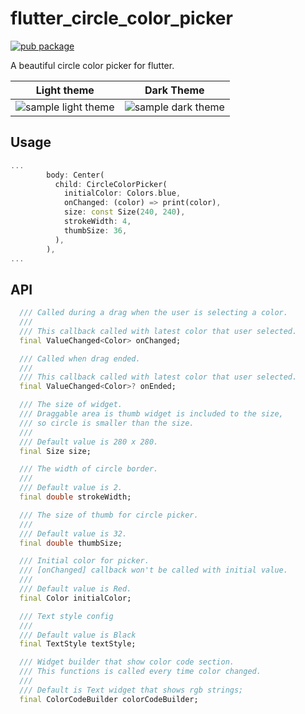 # flutter_circle_color_picker
[![pub package](https://img.shields.io/pub/v/flutter_circle_color_picker.svg)](https://pub.dartlang.org/packages/flutter_circle_color_picker)

A beautiful circle color picker for flutter.

|Light theme|Dark Theme|
| --- | --- |
| ![sample light theme](https://user-images.githubusercontent.com/24409457/69745423-82bd7b80-1185-11ea-9ea5-70ab5596d872.gif) | ![sample dark theme](https://user-images.githubusercontent.com/24409457/69745500-a84a8500-1185-11ea-9e90-28492227e779.gif) |


## Usage

```dart
...
        body: Center(
          child: CircleColorPicker(
            initialColor: Colors.blue,
            onChanged: (color) => print(color),
            size: const Size(240, 240),
            strokeWidth: 4,
            thumbSize: 36,
          ),
        ),
...
```

## API

```dart
  /// Called during a drag when the user is selecting a color.
  ///
  /// This callback called with latest color that user selected.
  final ValueChanged<Color> onChanged;

  /// Called when drag ended.
  ///
  /// This callback called with latest color that user selected.
  final ValueChanged<Color>? onEnded;

  /// The size of widget.
  /// Draggable area is thumb widget is included to the size,
  /// so circle is smaller than the size.
  ///
  /// Default value is 280 x 280.
  final Size size;

  /// The width of circle border.
  ///
  /// Default value is 2.
  final double strokeWidth;

  /// The size of thumb for circle picker.
  ///
  /// Default value is 32.
  final double thumbSize;

  /// Initial color for picker.
  /// [onChanged] callback won't be called with initial value.
  ///
  /// Default value is Red.
  final Color initialColor;

  /// Text style config
  ///
  /// Default value is Black
  final TextStyle textStyle;

  /// Widget builder that show color code section.
  /// This functions is called every time color changed.
  ///
  /// Default is Text widget that shows rgb strings;
  final ColorCodeBuilder colorCodeBuilder;
```
